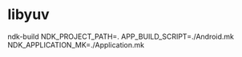 # libyuv

ndk-build NDK_PROJECT_PATH=. APP_BUILD_SCRIPT=./Android.mk NDK_APPLICATION_MK=./Application.mk